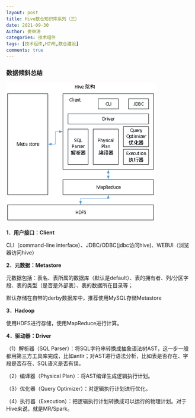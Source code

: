 ```yaml
---
layout: post
title: Hive数仓知识库系列（三）
date: 2021-09-30
Author: 娄继涛
categories: 技术组件
tags: [技术组件,HIVE,数仓建设]
comments: true
---
```


### 数据倾斜总结

![](../../blogImg/images/202110011138.png)

**1．用户接口：Client**

CLI（command-line interface）、JDBC/ODBC(jdbc访问hive)、WEBUI（浏览器访问hive）

**2．元数据：Metastore**

元数据包括：表名、表所属的数据库（默认是default）、表的拥有者、列/分区字段、表的类型（是否是外部表）、表的数据所在目录等；

默认存储在自带的derby数据库中，推荐使用MySQL存储Metastore

**3．Hadoop**

使用HDFS进行存储，使用MapReduce进行计算。

**4．驱动器：Driver**

（1）解析器（SQL Parser）：将SQL字符串转换成抽象语法树AST，这一步一般都用第三方工具库完成，比如antlr；对AST进行语法分析，比如表是否存在、字段是否存在、SQL语义是否有误。

（2）编译器（Physical Plan）：将AST编译生成逻辑执行计划。

（3）优化器（Query Optimizer）：对逻辑执行计划进行优化。

（4）执行器（Execution）：把逻辑执行计划转换成可以运行的物理计划。对于Hive来说，就是MR/Spark。





